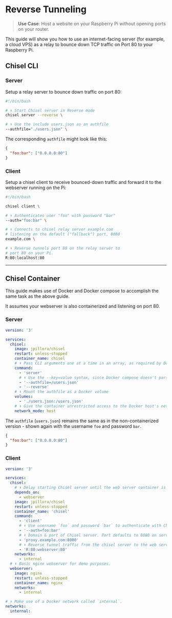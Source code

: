 # Reverse Tunneling

> **Use Case**: Host a website on your Raspberry Pi without opening ports on your router.

This guide will show you how to use an internet-facing server (for example, a cloud VPS) as a relay to bounce down TCP traffic on Port 80 to your Raspberry Pi.

## Chisel CLI

### Server

Setup a relay server to bounce down traffic on port 80:

```bash
#!/bin/bash

# ⬇️ Start Chisel server in Reverse mode
chisel server --reverse \

# ⬇️ Use the include users.json as an authfile
--authfile="./users.json" \
```

The corresponding `authfile` might look like this:

```json
{
  "foo:bar": ["0.0.0.0:80"]
}
```

### Client

Setup a chisel client to receive bounced-down traffic and forward it to the webserver running on the Pi:

```bash
#!/bin/bash

chisel client \

# ⬇️ Authenticates user "foo" with password "bar"
--auth="foo:bar" \

# ⬇️ Connects to chisel relay server example.com
# listening on the default ("fallback") port, 8080
example.com \

# ⬇️ Reverse tunnels port 80 on the relay server to
# port 80 on your Pi.
R:80:localhost:80
```

---

## Chisel Container

This guide makes use of Docker and Docker compose to accomplish the same task as the above guide.

It assumes your webserver is also containerized and listening on port 80.

### Server

```yaml
version: '3'

services:
  chisel:
    image: jpillora/chisel
    restart: unless-stopped
    container_name: chisel
    # ⬇️ Pass CLI arguments one at a time in an array, as required by Docker compose.
    command:
      - 'server'
      # ⬇️ Use the --key=value syntax, since Docker compose doesn't parse whitespace well.
      - '--authfile=/users.json'
      - '--reverse'
    # ⬇️ Mount the authfile as a Docker volume
    volumes:
      - './users.json:/users.json'
    # ⬇️ Give the container unrestricted access to the Docker host's network
    network_mode: host
```

The `authfile` (`users.json`) remains the same as in the non-containerized version - shown again with the username `foo` and password `bar`.

```json
{
  "foo:bar": ["0.0.0.0:80"]
}
```

### Client

```yaml
version: '3'

services:
  chisel:
    # ⬇️ Delay starting Chisel server until the web server container is started.
    depends_on:
      - webserver
    image: jpillora/chisel
    restart: unless-stopped
    container_name: 'chisel'
    command:
      - 'client'
      # ⬇️ Use username `foo` and password `bar` to authenticate with Chisel server.
      - '--auth=foo:bar'
      # ⬇️ Domain & port of Chisel server. Port defaults to 8080 on server, but must be manually set on client.
      - 'proxy.example.com:8080'
      # ⬇️ Reverse tunnel traffic from the chisel server to the web server container, identified in Docker using DNS by its service name `webserver`.
      - 'R:80:webserver:80'
    networks:
      - internal
  # ⬇️ Basic nginx webserver for demo purposes.
  webserver:
    image: nginx
    restart: unless-stopped
    container_name: nginx
    networks:
      - internal

# ⬇️ Make use of a Docker network called `internal`.
networks:
  internal:
```
